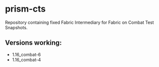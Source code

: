 # prism-cts
Repository containing fixed Fabric Intermediary for Fabric on Combat Test Snapshots.
## Versions working:
- 1.16_combat-6
- 1.16_combat-4
